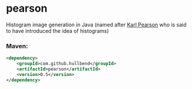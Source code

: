 # pearson

Histogram image generation in Java (named after [Karl Pearson](https://en.wikipedia.org/wiki/Karl_Pearson) who is said to have introduced the idea of histograms)

### Maven:

```xml
<dependency>
    <groupId>com.github.hullbend</groupId>
    <artifactId>pearson</artifactId>
    <version>0.5</version>
</dependency>
```
